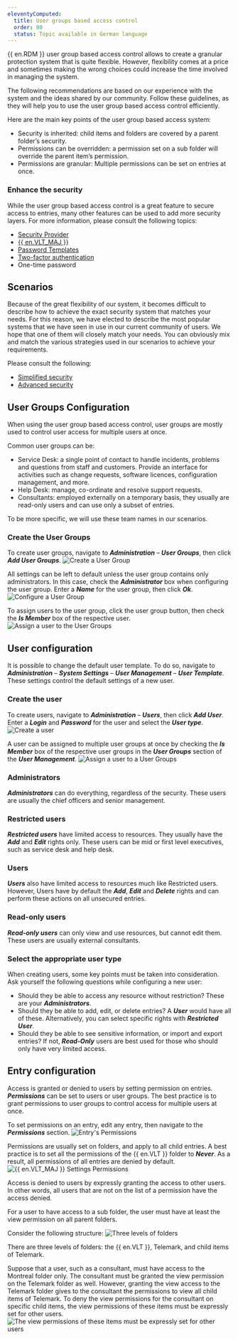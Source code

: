 ```yaml
---
eleventyComputed:
  title: User groups based access control
  order: 80
  status: Topic available in German language
---
```

{{ en.RDM }} user group based access control allows to create a granular protection system that is quite flexible. However, flexibility comes at a price and sometimes making the wrong choices could increase the time involved in managing the system.

The following recommendations are based on our experience with the system and the ideas shared by our community. Follow these guidelines, as they will help you to use the user group based access control efficiently.

Here are the main key points of the user group based access system:

* Security is inherited: child items and folders are covered by a parent folder’s security.
* Permissions can be overridden: a permission set on a sub folder will override the parent item’s permission.
* Permissions are granular: Multiple permissions can be set on entries at once.

### Enhance the security
While the user group based access control is a great feature to secure access to entries, many other features can be used to add more security layers. For more information, please consult the following topics:

* [Security Provider](/rdm/commands/administration/security/security-providers/)
* [{{ en.VLT_MAJ }}](/rdm/windows/commands/administration/management/vaults-overview/)
* [Password Templates](/rdm/windows/commands/file/templates/password-templates/)
* [Two-factor authentication](/rdm/windows/data-sources/multi-factor-authentication/)
* One-time password

## Scenarios
Because of the great flexibility of our system, it becomes difficult to describe how to achieve the exact security system that matches your needs. For this reason, we have elected to describe the most popular systems that we have seen in use in our current community of users. We hope that one of them will closely match your needs. You can obviously mix and match the various strategies used in our scenarios to achieve your requirements.

Please consult the following:

* [Simplified security](/rdm/windows/user-groups-based-access-control/scenarios/simplified-security/)
* [Advanced security](/rdm/windows/user-groups-based-access-control/scenarios/advanced-security/)

## User Groups Configuration
When using the user group based access control, user groups are mostly used to control user access for multiple users at once.

Common user groups can be:

* Service Desk: a single point of contact to handle incidents, problems and questions from staff and customers. Provide an interface for activities such as change requests, software licences, configuration management, and more.
* Help Desk: manage, co-ordinate and resolve support requests.
* Consultants: employed externally on a temporary basis, they usually are read-only users and can use only a subset of entries.

To be more specific, we will use these team names in our scenarios.

### Create the User Groups
To create user groups, navigate to ***Administration*** – ***User Groups***, then click ***Add User Groups***.
![Create a User Group](https://cdnweb.devolutions.net/docs/docs_en_rdm_windows_clip3472.png)

All settings can be left to default unless the user group contains only administrators. In this case, check the ***Administrator*** box when configuring the user group. Enter a ***Name*** for the user group, then click ***Ok***.
![Configure a User Group](https://cdnweb.devolutions.net/docs/docs_en_rdm_windows_clip3473.png)

To assign users to the user group, click the user group button, then check the ***Is Member*** box of the respective user.
![Assign a user to the User Groups](https://cdnweb.devolutions.net/docs/docs_en_rdm_windows_clip3474.png)

## User configuration
It is possible to change the default user template. To do so, navigate to ***Administration*** – ***System Settings*** – ***User Management*** – ***User Template***. These settings control the default settings of a new user.

### Create the user
To create users, navigate to ***Administration*** – ***Users***, then click ***Add User***. Enter a ***Login*** and ***Password*** for the user and select the ***User type***.
![Create a user](https://cdnweb.devolutions.net/docs/docs_en_rdm_windows_clip3475.png)

A user can be assigned to multiple user groups at once by checking the ***Is Member*** box of the respective user groups in the ***User Groups*** section of the ***User Management***.
![Assign a user to a User Groups](https://cdnweb.devolutions.net/docs/docs_en_rdm_windows_clip3476.png)

### Administrators
***Administrators*** can do everything, regardless of the security. These users are usually the chief officers and senior management.

### Restricted users
***Restricted users*** have limited access to resources. They usually have the ***Add*** and ***Edit*** rights only. These users can be mid or first level executives, such as service desk and help desk.

### Users
***Users*** also have limited access to resources much like Restricted users. However, Users have by default the ***Add***, ***Edit*** and ***Delete*** rights and can perform these actions on all unsecured entries.

### Read-only users
***Read-only users*** can only view and use resources, but cannot edit them. These users are usually external consultants.

### Select the appropriate user type
When creating users, some key points must be taken into consideration. Ask yourself the following questions while configuring a new user:

* Should they be able to access any resource without restriction? These are your ***Administrators***.
* Should they be able to add, edit, or delete entries? A ***User*** would have all of these. Alternatively, you can select specific rights with ***Restricted User***.
* Should they be able to see sensitive information, or import and export entries?
If not, ***Read-Only*** users are best used for those who should only have very limited access.

## Entry configuration
Access is granted or denied to users by setting permission on entries. ***Permissions*** can be set to users or user groups. The best practice is to grant permissions to user groups to control access for multiple users at once.

To set permissions on an entry, edit any entry, then navigate to the ***Permissions*** section.
![Entry's Permissions](https://cdnweb.devolutions.net/docs/docs_en_rdm_windows_RDMWin6038.png)

Permissions are usually set on folders, and apply to all child entries. A best practice is to set all the permissions of the {{ en.VLT }} folder to ***Never***. As a result, all permissions of all entries are denied by default.
![{{ en.VLT_MAJ }} Settings Permissions](https://cdnweb.devolutions.net/docs/docs_en_rdm_windows_RDMWin6039.png)

Access is denied to users by expressly granting the access to other users. In other words, all users that are not on the list of a permission have the access denied.

For a user to have access to a sub folder, the user must have at least the view permission on all parent folders.

Consider the following structure:
![Three levels of folders](https://cdnweb.devolutions.net/docs/docs_en_rdm_windows_RDMWin6041.png)

There are three levels of folders: the {{ en.VLT }}, Telemark, and child items of Telemark.

Suppose that a user, such as a consultant, must have access to the Montreal folder only. The consultant must be granted the view permission on the Telemark folder as well. However, granting the view access to the Telemark folder gives to the consultant the permissions to view all child items of Telemark. To deny the view permissions for the consultant on specific child items, the view permissions of these items must be expressly set for other users.
![The view permissions of these items must be expressly set for other users](https://cdnweb.devolutions.net/docs/docs_en_rdm_windows_RDMWin6042.png)
